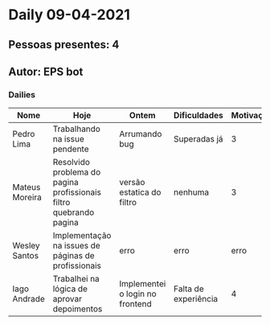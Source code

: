# Daily 09-04-2021

## Pessoas presentes: 4

## Autor: EPS bot

### Dailies

|Nome | Hoje| Ontem| Dificuldades|Motivação|
| --- | --- | --- | --- |---|
|Pedro Lima|Trabalhando na issue pendente|Arrumando bug|Superadas já|3|
|Mateus Moreira|Resolvido problema do pagina profissionais filtro quebrando pagina|versão estatica do filtro|nenhuma|3|
|Wesley Santos|Implementação na issues de páginas de profissionais|erro|erro|erro|
|Iago Andrade|Trabalhei na lógica de aprovar depoimentos|Implementei o login no frontend|Falta de experiência|4|

